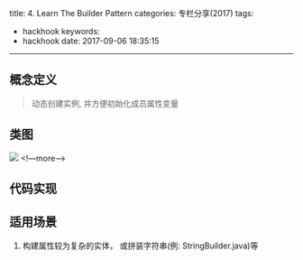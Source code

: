 title: 4. Learn The Builder Pattern
categories: 专栏分享(2017)
tags:
  - hackhook
keywords:
  - hackhook
date: 2017-09-06 18:35:15
---
## 概念定义
> 动态创建实例, 并方便初始化成员属性变量

## 类图
![](http://7wy48o.com1.z0.glb.clouddn.com/2017-09-06-101113.jpg)
<!—more—>
## 代码实现
<script src="https://gist.github.com/thinklife/d69455962706bc4c9d1e48ee5216717b.js"></script>

## 适用场景
1. 构建属性较为复杂的实体， 或拼装字符串(例: StringBuilder.java)等